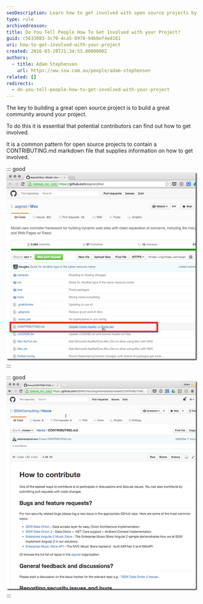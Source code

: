 ```yaml
---
seoDescription: Learn how to get involved with open source projects by providing clear documentation and guidelines for contributors.
type: rule
archivedreason:
title: Do You Tell People How To Get Involved with your Project?
guid: c5633083-3c70-4ca5-8978-94b8ef4ed161
uri: how-to-get-involved-with-your-project
created: 2016-03-28T21:34:53.0000000Z
authors:
  - title: Adam Stephensen
    url: https://ww.ssw.com.au/people/adam-stephensen
related: []
redirects:
  - do-you-tell-people-how-to-get-involved-with-your-project
---
```


The key to building a great open source project is to build a great community around your project.

To do this it is essential that potential contributors can find out how to get involved.

<!--endintro-->

It is a common pattern for open source projects to contain a CONTRIBUTING.md markdown file that supplies information on how to get involved.

::: good  
![Figure: Good Example - The Microsoft ASP.NET and Azure teams both do a great job of providing documentation on how to start contributing](getinvolved1.png)  
:::

::: good  
![Figure: Good Example - The ASP.NET team (and the SSW team) use a common CONTRIBUTING.md in a common 'Home' repository. This ensures that all projects for their team are collaborated on in the same way](getinvolved2.png)  
:::
